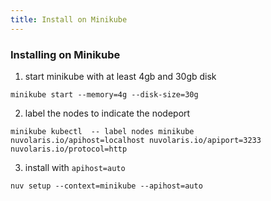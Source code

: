 ```yaml
---
title: Install on Minikube
---
```


### Installing on Minikube

1. start minikube with at least 4gb and 30gb disk

```
minikube start --memory=4g --disk-size=30g
```

2. label the nodes to indicate the nodeport

```
minikube kubectl  -- label nodes minikube nuvolaris.io/apihost=localhost nuvolaris.io/apiport=3233 nuvolaris.io/protocol=http
```

3. install with `apihost=auto`

```
nuv setup --context=minikube --apihost=auto
```

